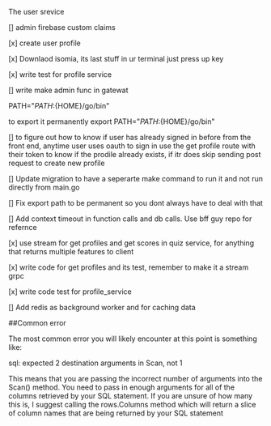 The user srevice

[] admin firebase custom claims

[x] create user profile

[x] Downlaod isomia, its last stuff in ur terminal just press up key 

[x] write test for profile service 

[] write make admin func in gatewat

PATH="${PATH}:${HOME}/go/bin"

to export it permanently export PATH="${PATH}:${HOME}/go/bin"

[] to figure out how to know if user has already signed in before from the front end, anytime user uses oauth to sign in use the get profile route with their token to know if the prodile already exists, if itr does skip sending post request to create new profile

[] Update migration to have a seperarte make command to run it and not run directly from main.go

[] Fix export path to be permanent so you dont always have to deal with that

[] Add context timeout in function calls and db calls. Use bff guy repo for refernce 

[x] use stream for get profiles and get scores in quiz service, for anything that returns multiple features to client

[x] write code for get profiles and its test, remember to make it a stream grpc

[x] write code test for profile_service

[] Add redis as background worker and for caching data



##Common error 

The most common error you will likely encounter at this point is something like:

sql: expected 2 destination arguments in Scan, not 1

This means that you are passing the incorrect number of arguments into the Scan() method. You need to pass in enough arguments for all of the columns retrieved by your SQL statement. If you are unsure of how many this is, I suggest calling the rows.Columns method which will return a slice of column names that are being returned by your SQL statement